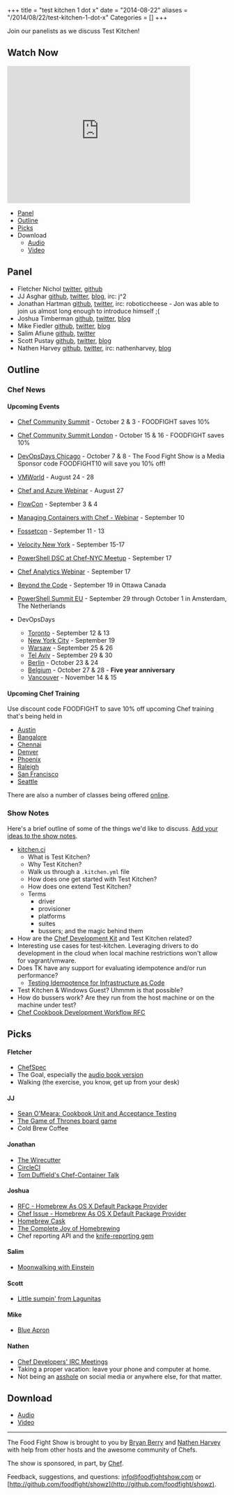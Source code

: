 +++
title = "test kitchen 1 dot x"
date = "2014-08-22"
aliases = "/2014/08/22/test-kitchen-1-dot-x"
Categories = []
+++

Join our panelists as we discuss Test Kitchen!

## Watch Now

<iframe width="420" height="315" src="http://www.youtube.com/embed/5YnqVzESGR4" frameborder="0" allowfullscreen></iframe>

* [Panel](http://foodfightshow.org/2014/08/test-kitchen.html#panel)
* [Outline](http://foodfightshow.org/2014/08/test-kitchen.html#outline)
* [Picks](http://foodfightshow.org/2014/08/test-kitchen.html#picks)
* Download
  * [Audio](http://traffic.libsyn.com/foodfight/FoodFightShow77-Test_Kitchen.mp3)
  * [Video](http://youtu.be/5YnqVzESGR4)


Panel<a name="panel"></a>
-----
* Fletcher Nichol [twitter](http://twitter.com/fnichol), [github](https://github.com/fnichol)
* JJ Asghar [github](https://github.com/jjasghar), [twitter](http://twitter.com/jjasghar), [blog](http://jjasghar.github.io), irc: j^2
* Jonathan Hartman [github](http://github.com/roboticcheese), [twitter](http://twitter.com/roboticcheese), irc: roboticcheese - Jon was able to join us almost long enough to introduce himself ;(
* Joshua Timberman [github](https://github.com/jtimberman), [twitter](https://twitter.com/jtimberman), [blog](http://jtimberman.housepub.org)
* Mike Fiedler [github](http://github.com/miketheman), [twitter](http://twitter.com/mikefiedler), [blog](http://www.miketheman.net)
* Salim Afiune [github](http://github.com/afiune), [twitter](https://twitter.com/afiune)
* Scott Pustay [github](https://github.com/muskox), [twitter](https://twitter.com/spustay), [blog](http://scottpustay.com/)
* Nathen Harvey [github](http://github.com/nathenharvey), [twitter](http://twitter.com/nathenharvey), irc: nathenharvey, [blog](http://nathenharvey.com)

<!-- more -->

Outline<a name="outline"></a>
-------

### Chef News

#### Upcoming Events
* [Chef Community Summit](http://getchef.com/summit) - October 2 & 3 - FOODFIGHT saves 10%
* [Chef Community Summit London](http://getchef.com/summit-london) - October 15 & 16  - FOODFIGHT saves 10%

* [DevOpsDays Chicago](http://devopsdays.org/events/2014-chicago/) - October 7 & 8 - The Food Fight Show is a Media Sponsor code FOODFIGHT10 will save you 10% off!

* [VMWorld](http://www.getchef.com/blog/event/vmworld-san-francisco-ca/) - August 24 - 28
* [Chef and Azure Webinar](http://www.getchef.com/blog/event/webinar-chef-azure-awesome-episode-2-windows-server-automation/) - August 27
* [FlowCon](http://www.getchef.com/blog/event/flowcon-san-francisco-ca/) - September 3 & 4
* [Managing Containers with Chef - Webinar](http://www.getchef.com/blog/event/webinar-managing-containers-with-chef/) - September 10
* [Fossetcon](http://fossetcon.org/2014/) - September 11 - 13
* [Velocity New York](http://www.getchef.com/blog/event/velocity-new-york/) - September 15-17
* [PowerShell DSC at Chef-NYC Meetup](http://www.meetup.com/Chef-NYC/events/197048342/) - September 17
* [Chef Analytics Webinar](http://www.getchef.com/blog/event/webinar-chef-analytics/) - September 17
* [Beyond the Code](http://beyondthecode.io/) - September 19 in Ottawa Canada
* [PowerShell Summit EU](http://powershell.org/wp/community-events/summit/) - September 29 through October 1 in Amsterdam, The Netherlands


* DevOpsDays
  * [Toronto](http://devopsdays.org/events/2014-toronto/) - September 12 & 13
  * [New York City](http://devopsdays.org/events/2014-newyork/) - September 19
  * [Warsaw](http://devopsdays.org/events/2014-warsaw/) - September 25 & 26
  * [Tel Aviv](http://devopsdays.org/events/2014-telaviv/) - September 29 & 30
  * [Berlin](http://devopsdays.org/events/2014-berlin/) - October 23 & 24
  * [Belgium](http://devopsdays.org/events/2014-belgium/) - October 27 & 28 - **Five year anniversary**
  * [Vancouver](http://devopsdays.org/events/2014-vancouver/) - November 14 & 15

#### Upcoming Chef Training

Use discount code FOODFIGHT to save 10% off upcoming Chef training that's being held in

* [Austin](http://www.getchef.com/blog/events/category/training-events/)
* [Bangalore](http://www.getchef.com/blog/event/2-day-chef-fundamentals-bangalore-india-2/)
* [Chennai](http://www.getchef.com/blog/event/2-day-chef-fundamentals-chennai-india/)
* [Denver](http://www.getchef.com/blog/event/2-day-chef-fundamentals-denver-2/)
* [Phoenix](http://www.getchef.com/blog/event/2-day-chef-fundamentals-phoenix-az/)
* [Raleigh](http://www.getchef.com/blog/event/2-day-chef-fundamentals-raleigh-nc-2/)
* [San Francisco](http://www.getchef.com/blog/events/category/training-events/)
* [Seattle](http://www.getchef.com/blog/event/2-day-chef-fundamentals-seattle-3/)

There are also a number of classes being offered [online](http://www.getchef.com/blog/events/category/training-events/).

### Show Notes

Here's a brief outline of some of the things we'd like to discuss.  [Add your ideas to the show notes](https://github.com/foodfight/showz/blob/master/scripts/episode77-test-kitchen.md).

* [kitchen.ci](http://kitchen.ci)
  * What is Test Kitchen?
  * Why Test Kitchen?
  * Walk us through a `.kitchen.yml` file
  * How does one get started with Test Kitchen?
  * How does one extend Test Kitchen?
  * Terms
    * driver
    * provisioner
    * platforms
    * suites
    * bussers; and the magic behind them
* How are the [Chef Development Kit](http://downloads.getchef.com/chef-dk/) and Test Kitchen related?
* Interesting use cases for test-kitchen. Leveraging drivers to do development in the cloud when local machine restrictions won't allow for vagrant/vmware.
* Does TK have any support for evaluating idempotence and/or run performance?
  * [Testing Idempotence for Infrastructure as Code](http://dsg.tuwien.ac.at/staff/hummer/slides/toaster/#/)
* Test Kitchen & Windows Guest? Uhmmm is that possible?
* How do bussers work? Are they run from the host machine or on the machine under test?
* [Chef Cookbook Development Workflow RFC](https://github.com/opscode/chef-rfc/pull/34)

Picks<a name="picks"></a>
-----

#### Fletcher

* [ChefSpec](http://sethvargo.github.io/chefspec/)
* The Goal, especially the [audio book version](http://www.audible.com/pd/Business/The-Goal-Audiobook/B00IFG88SM)
* Walking (the exercise, you know, get up from your desk)

#### JJ

* [Sean O'Meara:  Cookbook Unit and Acceptance Testing](http://vimeo.com/98938732)
* [The Game of Thrones board game](http://www.amazon.com/Game-Thrones-The-Board-Second-Edition/dp/1589947207#)
* Cold Brew Coffee

#### Jonathan

* [The Wirecutter](http://thewirecutter.com)
* [CircleCI](https://circleci.com)
* [Tom Duffield's Chef-Container Talk](https://www.youtube.com/watch?v=S_-U949pcUA)

#### Joshua

* [RFC - Homebrew As OS X Default Package Provider](https://github.com/opscode/chef-rfc/issues/28)
* [Chef Issue - Homebrew As OS X Default Package Provider](https://github.com/opscode/chef/issues/1709)
* [Homebrew Cask](http://caskroom.io/)
* [The Complete Joy of Homebrewing](http://www.amazon.com/The-Complete-Homebrewing-Third-Edition/dp/0060531053)
* Chef reporting API and the [knife-reporting gem](http://rubygems.org/gems/knife-reporting)

#### Salim

* [Moonwalking with Einstein](http://joshuafoer.com/moonwalking-with-einstein/)

#### Scott

* [Little sumpin' from Lagunitas](http://lagunitas.com/beers/little-sumpin-sumpin/)

#### Mike

* [Blue Apron](http://www.blueapron.com/)

#### Nathen

* [Chef Developers' IRC Meetings](http://github.com/opscode/chef-community-irc-meetings)
* Taking a proper vacation:  leave your phone and computer at home.
* Not being an [asshole](http://www.amazon.com/The-Asshole-Rule-Civilized-Workplace/dp/0446698202) on social media or anywhere else, for that matter.

Download
--------
* [Audio](http://traffic.libsyn.com/foodfight/FoodFightShow77-Test_Kitchen.mp3)
* [Video](http://youtu.be/5YnqVzESGR4)

<hr />

The Food Fight Show is brought to you by [Bryan Berry](https://twitter.com/bryanwb) and [Nathen Harvey](https://twitter.com/nathenharvey) with help from other hosts and the awesome community of Chefs.

The show is sponsored, in part, by [Chef](http://www.getchef.com).

Feedback, suggestions, and questions:  [info@foodfightshow.com](mailto:info@foodfightshow.com) or  [http://github.com/foodfight/showz](http://github.com/foodfight/showz).
